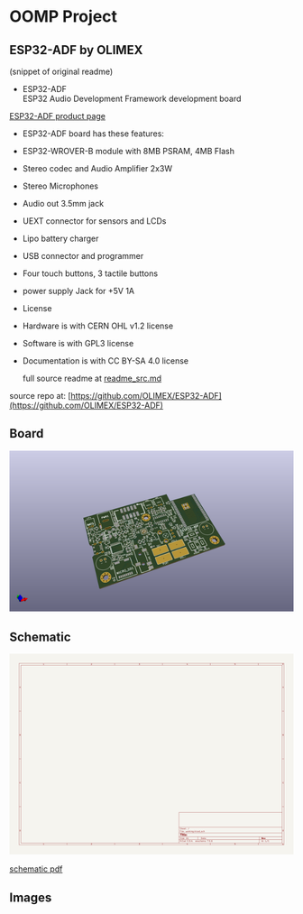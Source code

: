 # OOMP Project  
## ESP32-ADF  by OLIMEX  
  
(snippet of original readme)  
  
- ESP32-ADF  
ESP32 Audio Development Framework development board  
  
[ESP32-ADF product page](https://www.olimex.com/Products/IoT/ESP32/ESP32-ADF/)  
  
- ESP32-ADF board has these features:  
- ESP32-WROVER-B module with 8MB PSRAM, 4MB Flash  
- Stereo codec and Audio Amplifier 2x3W  
- Stereo Microphones  
- Audio out 3.5mm jack  
- UEXT connector for sensors and LCDs  
- Lipo battery charger  
- USB connector and programmer  
- Four touch buttons, 3 tactile buttons  
- power supply Jack for +5V 1A  
  
- License  
- Hardware is with CERN OHL v1.2 license  
- Software is with GPL3 license  
- Documentation is with CC BY-SA 4.0 license  
  
  
  full source readme at [readme_src.md](readme_src.md)  
  
source repo at: [https://github.com/OLIMEX/ESP32-ADF](https://github.com/OLIMEX/ESP32-ADF)  
## Board  
  
[![working_3d.png](working_3d_600.png)](working_3d.png)  
## Schematic  
  
[![working_schematic.png](working_schematic_600.png)](working_schematic.png)  
  
[schematic pdf](working_schematic.pdf)  
## Images  
